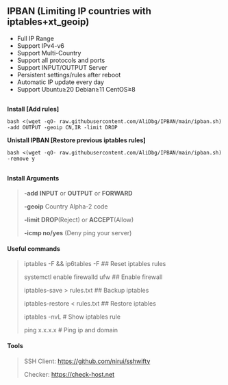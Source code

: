 ## IPBAN (Limiting IP countries with iptables+xt_geoip)

- Full IP Range
- Support IPv4-v6
- Support Multi-Country
- Support all protocols and ports
- Support INPUT/OUTPUT Server
- Persistent settings/rules after reboot
- Automatic IP update every day
- Support Ubuntu≥20 Debian≥11 CentOS≥8
## 

**Install [Add rules]**
```
bash <(wget -qO- raw.githubusercontent.com/AliDbg/IPBAN/main/ipban.sh) -add OUTPUT -geoip CN,IR -limit DROP
```

**Unistall IPBAN [Restore previous iptables rules]**
```
bash <(wget -qO- raw.githubusercontent.com/AliDbg/IPBAN/main/ipban.sh) -remove y
```

## 
#### Install Arguments
>
> **-add** **INPUT** or **OUTPUT** or **FORWARD**
>
> **-geoip** Country Alpha-2 code
>
> **-limit**  **DROP**(Reject) or **ACCEPT**(Allow)
>
> **-icmp no/yes** (Deny ping your server)

#### Useful commands
> iptables -F && ip6tables -F ## Reset iptables rules
> 
> systemctl enable firewalld ufw ## Enable firewall
> 
> iptables-save > rules.txt ## Backup iptables
> 
> iptables-restore < rules.txt ## Restore iptables
> 
> iptables -nvL # Show iptables rule
>
> ping x.x.x.x # Ping ip and domain

#### Tools
> SSH Client: https://github.com/nirui/sshwifty
>
> Checker: https://check-host.net
